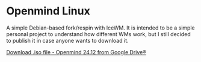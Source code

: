 
# Openmind Linux

A simple Debian-based fork/respin with IceWM. It is intended to be a simple personal project to understand how different WMs work, but I still decided to publish it in case anyone wants to download it.

[Download .iso file - Openmind 24.12 from Google Drive®](https://drive.google.com/uc?export=download&id=1rgf2okW51Osrd59pqT2xIQhARZBn64Ao)
